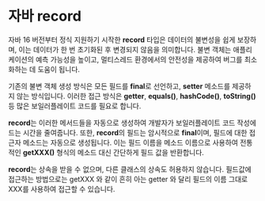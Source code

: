 # 자바 record 

자바 16 버전부터 정식 지원하기 시작한 **record** 타입은 데이터의 불변성을 쉽게 보장하며, 이는 데이터가 한 번 초기화된 후 변경되지 않음을 의미합니다. 불변 객체는 애플리케이션의 예측 가능성을 높이고, 멀티스레드 환경에서의 안전성을 제공하여 버그를 최소화하는 데 도움이 됩니다.

기존의 불변 객체 생성 방식은 모든 필드를 **final**로 선언하고, **setter** 메소드를 제공하지 않는 방식입니다. 이러한 접근 방식은 **getter**, **equals()**, **hashCode()**, **toString()** 등 많은 보일러플레이트 코드를 필요로 합니다.

**record**는 이러한 메서드들을 자동으로 생성하여 개발자가 보일러플레이트 코드 작성에 드는 시간을 줄여줍니다. 또한, **record**의 필드는 암시적으로 **final**이며, 필드에 대한 접근자 메소드는 자동으로 생성됩니다. 이는 필드 이름을 메소드 이름으로 사용하여 전통적인 **getXXX()** 형식의 메소드 대신 간단하게 필드 값을 반환합니다.

**record**는 상속을 받을 수 없으며, 다른 클래스의 상속도 허용하지 않습니다. 필드값에 접근하는 방법으로는 getXXX 와 같이 흔히 아는 getter 와 달리 필드의 이름 그대로 XXX를 사용하여 접근할 수 있습니다.
